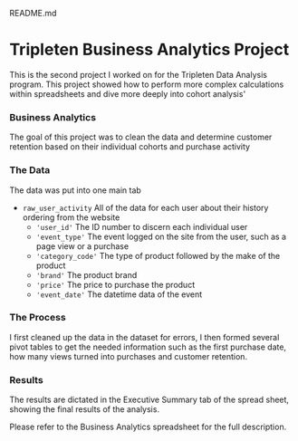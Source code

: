 README.md

# Tripleten Business Analytics Project

This is the second project I worked on for the Tripleten Data Analysis program. This project showed how to perform more complex calculations within spreadsheets and dive more deeply into cohort analysis'

### Business Analytics

The goal of this project was to clean the data and determine customer retention based on their individual cohorts and purchase activity

### The Data

The data was put into one main tab

- `raw_user_activity` All of the data for each user about their history ordering from the website
    - `'user_id'` The ID number to discern each individual user
    - `'event_type'` The event logged on the site from the user, such as a page view or a purchase
    - `'category_code'` The type of product followed by the make of the product
    - `'brand'` The product brand
    - `'price'` The price to purchase the product
    - `'event_date'` The datetime data of the event

### The Process

I first cleaned up the data in the dataset for errors, I then formed several pivot tables to get the needed information such as the first purchase date, how many views turned into purchases and customer retention.

### Results

The results are dictated in the Executive Summary tab of the spread sheet, showing the final results of the analysis.

Please refer to the Business Analytics spreadsheet for the full description.
